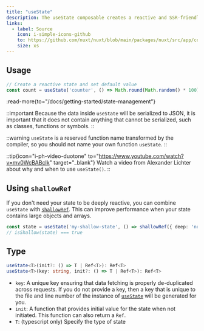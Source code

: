 ```yaml
---
title: "useState"
description: The useState composable creates a reactive and SSR-friendly shared state.
links:
  - label: Source
    icon: i-simple-icons-github
    to: https://github.com/nuxt/nuxt/blob/main/packages/nuxt/src/app/composables/state.ts
    size: xs
---
```


## Usage

```ts
// Create a reactive state and set default value
const count = useState('counter', () => Math.round(Math.random() * 100))
```

:read-more{to="/docs/getting-started/state-management"}

::important
Because the data inside `useState` will be serialized to JSON, it is important that it does not contain anything that cannot be serialized, such as classes, functions or symbols.
::

::warning
`useState` is a reserved function name transformed by the compiler, so you should not name your own function `useState`.
::

::tip{icon="i-ph-video-duotone" to="https://www.youtube.com/watch?v=mv0WcBABcIk" target="_blank"}
Watch a video from Alexander Lichter about why and when to use `useState()`.
::

## Using `shallowRef`

If you don't need your state to be deeply reactive, you can combine `useState` with [`shallowRef`](https://vuejs.org/api/reactivity-advanced.html#shallowref). This can improve performance when your state contains large objects and arrays.

```ts
const state = useState('my-shallow-state', () => shallowRef({ deep: 'not reactive' }))
// isShallow(state) === true
```

## Type

```ts
useState<T>(init?: () => T | Ref<T>): Ref<T>
useState<T>(key: string, init?: () => T | Ref<T>): Ref<T>
```

- `key`: A unique key ensuring that data fetching is properly de-duplicated across requests. If you do not provide a key, then a key that is unique to the file and line number of the instance of [`useState`](/docs/api/composables/use-state) will be generated for you.
- `init`: A function that provides initial value for the state when not initiated. This function can also return a `Ref`.
- `T`: (typescript only) Specify the type of state
